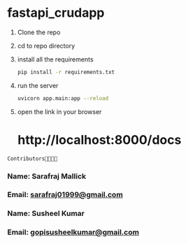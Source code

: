 # fastapi_crudapp

1. Clone the repo
2. cd to repo directory

3. install all the requirements

   ```bash
   pip install -r requirements.txt
   ```

4. run the server

   ```bash
   uvicorn app.main:app --reload
   ```

5. open the link in your browser
   # http://localhost:8000/docs

```
Contributors🤖🤖🤖🤖
```

### Name: Sarafraj Mallick

### Email: sarafraj01999@gmail.com

### Name: Susheel Kumar

### Email: gopisusheelkumar@gmail.com
